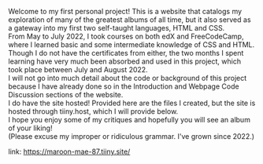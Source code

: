 Welcome to my first personal project! This is a website that catalogs my exploration of many of the greatest albums of all time, but it also served as a gateway into my first two self-taught languages, HTML and CSS.  
From May to July 2022, I took courses on both edX and FreeCodeCamp, where I learned basic and some intermediate knowledge of CSS and HTML. Though I do not have the certificates from either, the two months I spent learning have very much been absorbed and used in this project, which took place between July and August 2022.  
I will not go into much detail about the code or background of this project because I have already done so in the Introduction and Webpage Code Discussion sections of the website.  
I do have the site hosted! Provided here are the files I created, but the site is hosted through tiiny.host, which I will provide below.  
I hope you enjoy some of my critiques and hopefully you will see an album of your liking!  
(Please excuse my improper or ridiculous grammar. I've grown since 2022.)  


link: https://maroon-mae-87.tiiny.site/
